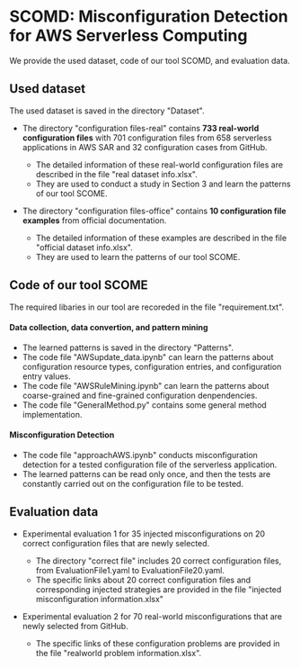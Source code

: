 # SCOMD: Misconfiguration Detection for AWS Serverless Computing

We provide the used dataset, code of our tool SCOMD, and evaluation data.


## Used dataset

The used dataset is saved in the directory "Dataset".

- The directory "configuration files-real" contains **733 real-world configuration files** with 701 configuration files from 658 serverless applications in AWS SAR and 32 configuration cases from GitHub.
    - The detailed information of these real-world configuration files are described in the file "real dataset info.xlsx".
    - They are used to conduct a study in Section 3 and learn the patterns of our tool SCOME.

- The directory "configuration files-office" contains **10 configuration file examples** from official documentation.
    - The detailed information of these examples are described in the file "official dataset info.xlsx".
    - They are used to learn the patterns of our tool SCOME.



## Code of our tool SCOME

The required libaries in our tool are recoreded in the file "requirement.txt". 

#### Data collection, data convertion, and pattern mining

- The learned patterns is saved in the directory "Patterns".
- The code file "AWSupdate_data.ipynb" can learn the patterns about configuration resource types, configuration entries, and configuration entry values.
- The code file "AWSRuleMining.ipynb" can learn the patterns about coarse-grained and fine-grained configuration denpendencies.
- The code file "GeneralMethod.py" contains some general method implementation.

#### Misconfiguration Detection

- The code file "approachAWS.ipynb" conducts misconfiguration detection for a tested configuration file of the serverless application.
- The learned patterns can be read only once, and then the tests are constantly carried out on the configuration file to be tested.



## Evaluation data


- Experimental evaluation 1 for 35 injected misconfigurations on 20 correct configuration files that are newly selected.
    - The directory "correct file" includes 20 correct configuration files, from EvaluationFile1.yaml to EvaluationFile20.yaml.
    - The specific links about 20 correct configuration files and corresponding injected strategies are provided in the file "injected misconfiguration information.xlsx"


- Experimental evaluation 2 for 70 real-world misconfigurations that are newly selected from GitHub. 
    - The specific links of these configuration problems are provided in the file "realworld problem information.xlsx".

